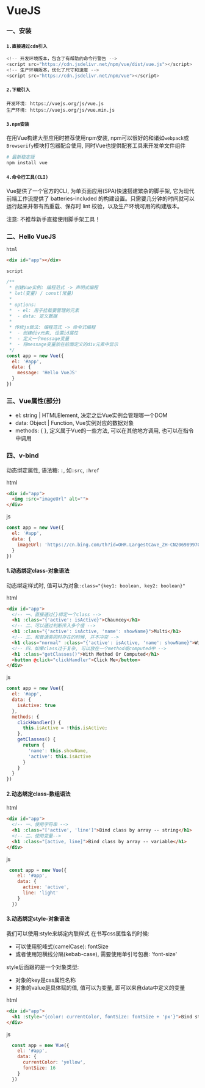 # VueJS

### 一、安装

#### `1.直接通过cdn引入`

```javascript
<!-- 开发环境版本，包含了有帮助的命令行警告 -->
<script src="https://cdn.jsdelivr.net/npm/vue/dist/vue.js"></script>
<!-- 生产环境版本，优化了尺寸和速度 -->
<script src="https://cdn.jsdelivr.net/npm/vue"></script>
```

#### `2.下载引入`
```text
开发环境: https://vuejs.org/js/vue.js
生产环境: https://vuejs.org/js/vue.min.js
```

#### `3.npm安装`

在用Vue构建大型应用时推荐使用npm安装, npm可以很好的和诸如`webpack`或`Browserify`模块打包器配合使用, 同时Vue也提供配套工具来开发单文件组件

```bash
# 最新稳定版
npm install vue
```

#### `4.命令行工具(CLI)`

Vue提供了一个官方的CLI, 为单页面应用(SPA)快速搭建繁杂的脚手架, 它为现代前端工作流提供了 batteries-included 的构建设置。只需要几分钟的时间就可以运行起来并带有热重载、保存时 lint 校验，以及生产环境可用的构建版本。

注意: 不推荐新手直接使用脚手架工具！

### 二、Hello VueJS

`html`

```html
<div id="app"></div>
```

`script`

```javascript
/**
 * 创建Vue实例: 编程范式 -> 声明式编程
 * let(变量) / const(常量)
 *
 * options:
 *  - el: 用于挂载要管理的元素
 *  - data: 定义数据
 *
 * 传统js做法: 编程范式 -> 命令式编程
 *  - 创建div元素, 设置id属性
 *  - 定义一个message变量
 *  - 将message变量放在前面定义的div元素中显示
 */
const app = new Vue({
  el: '#app',
  data: {
    message: 'Hello VueJS'
  }
})
```

### 三、Vue属性(部分)

-   el: string | HTMLElement, 决定之后Vue实例会管理哪一个DOM
-   data: Object | Function, Vue实例对应的数据对象
-   methods: { }, 定义属于Vue的一些方法, 可以在其他地方调用, 也可以在指令中调用

### 四、v-bind

动态绑定属性, 语法糖: `:`, 如`:src`, `:href`

html

```html
<div id="app">
  <img :src="imageUrl" alt="">
</div>
```

js

```javascript
const app = new Vue({
  el: '#app',
  data: {
    imageUrl: 'https://cn.bing.com/th?id=OHR.LargestCave_ZH-CN2069899703_1920x1080.jpg&rf=LaDigue_1920x1080.jpg&pid=hp'
  }
})
```

#### 1.动态绑定class-对象语法

动态绑定样式时, 值可以为对象`:class="{key1: boolean, key2: boolean}"`

html

```html
<div id="app">
  <!-- 一、直接通过{}绑定一个class -->
  <h1 :class="{'active': isActive}">Chauncey</h1>
  <!-- 二、可以通过判断传入多个值 -->
  <h1 :class="{'active': isActive, 'name': showName}">Multi</h1>
  <!-- 三、和普通类同时存在的时候, 并不冲突 -->
  <h1 class="normal" :class="{'active': isActive, 'name': showName}">With Normal class</h1>
  <!-- 四、如果class过于复杂, 可以放在一个method或computed中 -->
  <h1 :class="getClasses()">With Method Or Computed</h1>
  <button @click="clickHandler">Click Me</button>
</div>
```

js

```javascript
const app = new Vue({
  el: '#app',
  data: {
    isActive: true
  },
  methods: {
    clickHandler() {
      this.isActive = !this.isActive;
    },
    getClasses() {
      return {
        'name': this.showName,
        'active': this.isActive
      }
    }
  }
})
```

#### 2.动态绑定class-数组语法

html

```html
<div id="app">
  <!-- 一、使用字符串 -->
  <h1 :class="['active', 'line']">Bind class by array -- string</h1>
  <!-- 二、使用变量-->
  <h1 :class="[active, line]">Bind class by array -- variable</h1>
</div>
```

js

```javascript
 const app = new Vue({
    el: '#app',
    data: {
      active: 'active',
      line: 'light'
    }
  })
```

#### 3.动态绑定style-对象语法

我们可以使用:style来绑定内联样式
在书写css属性名的时候:
- 可以使用驼峰式(camelCase): fontSize
- 或者使用短横线分隔(kebab-case), 需要使用单引号包裹: 'font-size'

style后面跟的是一个对象类型:
- 对象的key是css属性名称
- 对象的value是具体赋的值, 值可以为变量, 即可以来自data中定义的变量

html

```html
<div id="app">
  <h1 :style="{color: currentColor, fontSize: fontSize + 'px'}">Bind style by object</h1>
</div>
```

js

```javascript
  const app = new Vue({
    el: '#app',
    data: {
      currentColor: 'yellow',
      fontSize: 16
    }
  })
```

